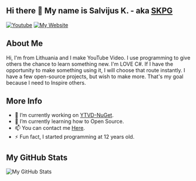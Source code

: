 ## Hi there 👋 My name is Salvijus K. - aka [SKPG](https://github.com/SKPG-Tech)

[![Youtube](https://img.shields.io/badge/Check%20me%20out%20on-YouTube-red?style=for-the-badge&logo=youtube&color=red)](https://www.youtube.com/channel/UCElKMmyPWcM1iwYXV_TowXw)
[![My Website](https://img.shields.io/badge/Take%20a%20look%20at-My%20Website-blue?style=for-the-badge&logo=&color=blue)](https://skpg-tech.tk)

## About Me
Hi, I'm from Lithuania and I make YouTube Video.
I use programming to give others the chance to learn something new.
I'm LOVE C#. If I have the opportunity to make something using it, I will choose that route instantly. I have a few open-source projects, but wish to make more. That's my goal because I need to Inspire others.

## More Info
- 🔭 I’m currently working on [YTVD-NuGet](https://github.com/SKPG-Tech/YTVD-NuGet).
- 🌱 I’m currently learning how to Open Source.
- 📫 You can contact me [Here](https://skpgyt.gitbook.io/home/help).
- ⚡ Fun fact, I started programming at 12 years old.

## My GitHub Stats
<img align="left" alt="My GitHub Stats" src="https://github-readme-stats.codestackr.vercel.app/api?username=SKPG-Tech&show_icons=true&hide_border=false" />

